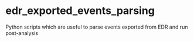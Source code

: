 # edr_exported_events_parsing
Python scripts which are useful to parse events exported from EDR and run post-analysis
